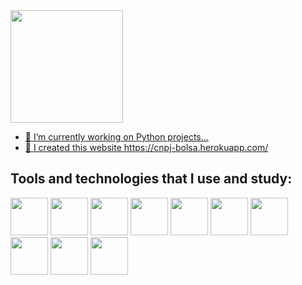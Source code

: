 <div align="left">
  <a href="https://github.com/FelipeBMoura">
  <img height="180em" src="https://github-readme-stats.vercel.app/api?username=FelipeBMoura&show_icons=true&theme=dark&include_all_commits=true&count_private=true"/>
<!--   <img height="180em" src="https://github-readme-stats.vercel.app/api/top-langs/?username=FelipeBMoura&layout=compact&langs_count=7&theme=dracula"/> -->
</div>


- 🔭 I’m currently working on Python projects...
- 🔗 I created this website https://cnpj-bolsa.herokuapp.com/

## Tools and technologies that I use and study:
   
  <img src="https://cdn.jsdelivr.net/gh/devicons/devicon/icons/git/git-plain-wordmark.svg" width="60" height="60"/> <img src="https://cdn.jsdelivr.net/gh/devicons/devicon/icons/github/github-original-wordmark.svg" width="60" height="60"/> <img src="https://cdn.jsdelivr.net/gh/devicons/devicon/icons/python/python-original-wordmark.svg" width="60" height="60"/> <img src="https://cdn.jsdelivr.net/gh/devicons/devicon/icons/mongodb/mongodb-original-wordmark.svg" width="60" height="60"/> <img src="https://cdn.jsdelivr.net/gh/devicons/devicon/icons/html5/html5-original-wordmark.svg" width="60" height="60"/> <img src="https://cdn.jsdelivr.net/gh/devicons/devicon/icons/pandas/pandas-original-wordmark.svg" width="60" height="60"/> <img src="https://cdn.jsdelivr.net/gh/devicons/devicon/icons/numpy/numpy-original.svg" width="60" height="60"/> <img src="https://cdn.jsdelivr.net/gh/devicons/devicon/icons/mysql/mysql-original-wordmark.svg" width="60" height="60"/> <img 
src="https://www.vectorlogo.zone/logos/plot_ly/plot_ly-official.svg" width="60" height="60"/> <img
src="https://cdn.worldvectorlogo.com/logos/django.svg" width="60" height="60"/>
          
          
          
          
          
          
